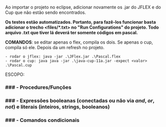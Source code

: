 Ao importar o projeto no eclipse, adicionar novamente os .jar do JFLEX e do Cup que não estão sendo encontrados.

**Os testes estão automatizados. Portanto, para fazê-los funcionar basta adicionar o trecho <files/*.txt> no "Run Configurations" do projeto. Todo arquivo .txt que tiver lá deverá ter somente códigos em pascal.**

**COMANDOS**: 
	se editar apenas o flex, compila os dois. Se apenas o cup, compila só ele. Depois da um refresh no projeto.
	
	- rodar o jflex: java -jar .\JFlex.jar .\Pascal.flex
	- rodar o cup: java java -jar .\java-cup-11a.jar -expect <valor> .\Pascal.cup


ESCOPO:
### ### - Procedures/Funções
### ### - Expressões booleanas (conectadas ou não via *and*, *or*, *not*) e literais (inteiros, strings, booleanos)
### ### - Comandos condicionais